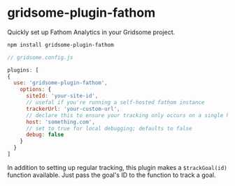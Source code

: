 # gridsome-plugin-fathom

Quickly set up Fathom Analytics in your Gridsome project.

```sh
npm install gridsome-plugin-fathom
```

```javascript
// gridsome.config.js

plugins: [
{
  use: 'gridsome-plugin-fathom',
    options: {
      siteId: 'your-site-id',
      // usefal if you're running a self-hosted fathom instance
      trackerUrl: 'your-custom-url',
      // declare this to ensure your tracking only occurs on a single host
      host: 'something.com',
      // set to true for local debugging; defaults to false
      debug: false
    }
  }
]
```

In addition to setting up regular tracking, this plugin makes a
`$trackGoal(id)` function available. Just pass the goal's ID to the function to
track a goal.
